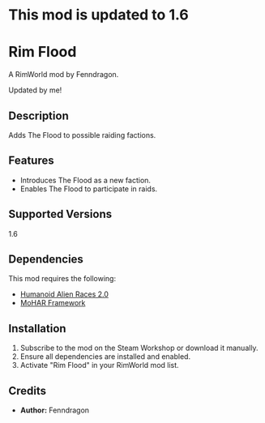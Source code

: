 # This mod is updated to 1.6

# Rim Flood

A RimWorld mod by Fenndragon.

Updated by me!

## Description
Adds The Flood to possible raiding factions.

## Features
*   Introduces The Flood as a new faction.
*   Enables The Flood to participate in raids.

## Supported Versions
1.6

## Dependencies
This mod requires the following:
*   [Humanoid Alien Races 2.0](https://steamcommunity.com/sharedfiles/filedetails/?iwd=839005762)
*   [MoHAR Framework](https://steamcommunity.com/sharedfiles/filedetails/?id=2057001924)

## Installation
1.  Subscribe to the mod on the Steam Workshop or download it manually.
2.  Ensure all dependencies are installed and enabled.
3.  Activate "Rim Flood" in your RimWorld mod list.

## Credits
*   **Author:** Fenndragon
